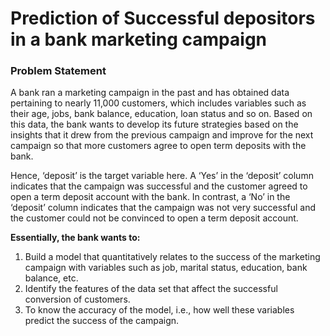 # Prediction of Successful depositors in a bank marketing campaign

### Problem Statement
A bank ran a marketing campaign in the past and has obtained data pertaining to nearly 11,000 customers, which includes variables such as their age, jobs, bank balance, education, loan status and so on. Based on this data, the bank wants to develop its future strategies based on the insights that it drew from the previous campaign and improve for the next campaign so that more customers agree to open term deposits with the bank.

 

Hence, ‘deposit’ is the target variable here. A ‘Yes’ in the ‘deposit’ column indicates that the campaign was successful and the customer agreed to open a term deposit account with the bank. In contrast, a ‘No’ in the ‘deposit’ column indicates that the campaign was not very successful and the customer could not be convinced to open a term deposit account.

**Essentially, the bank wants to:**
1. Build a model that quantitatively relates to the success of the marketing campaign with variables such as job, marital status, education, bank balance, etc.
2. Identify the features of the data set that affect the successful conversion of customers.
3. To know the accuracy of the model, i.e., how well these variables predict the success of the campaign.
